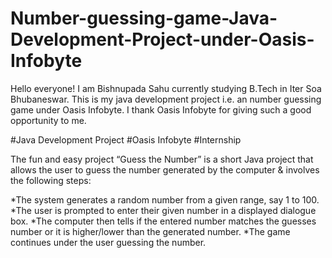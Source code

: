 # Number-guessing-game-Java-Development-Project-under-Oasis-Infobyte

Hello everyone!
I am Bishnupada Sahu currently studying B.Tech in Iter Soa Bhubaneswar. 
This is my java development project i.e. an number guessing game under Oasis Infobyte.
I thank Oasis Infobyte for giving such a good opportunity to me.

#Java Development Project
#Oasis Infobyte
#Internship

The fun and easy project “Guess the Number” is a short Java project that allows the user to guess the number generated by the computer & involves the following steps:

*The system generates a random number from a given range, say 1 to 100.
*The user is prompted to enter their given number in a displayed dialogue box.
*The computer then tells if the entered number matches the guesses number or it is higher/lower than the generated number.
*The game continues under the user guessing the number.
